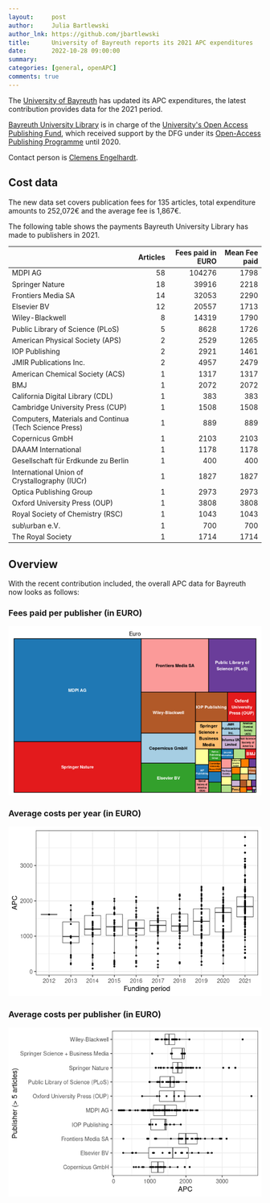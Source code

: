 ```yaml
---
layout:     post
author:     Julia Bartlewski
author_lnk: https://github.com/jbartlewski
title:      University of Bayreuth reports its 2021 APC expenditures
date:       2022-10-28 09:00:00
summary:    
categories: [general, openAPC]
comments: true
---
```





The [University of Bayreuth](https://www.uni-bayreuth.de/en) has updated its APC expenditures, the latest contribution provides data for the 2021 period.

[Bayreuth University Library](http://www.ub.uni-bayreuth.de/en/index.html) is in charge of the [University's Open Access Publishing Fund](http://www.ub.uni-bayreuth.de/en/digitale_bibliothek/open_access/index.html), which received support by the DFG under its [Open-Access Publishing Programme](https://www.dfg.de/en/research_funding/programmes/infrastructure/lis/open_access/infrastructure_funding/index.html#4) until 2020.

Contact person is [Clemens Engelhardt](http://www.ub.uni-bayreuth.de/de/team/Engelhardt_Clemens/index.php).

## Cost data



The new data set covers publication fees for 135 articles, total expenditure amounts to 252,072€ and the average fee is 1,867€.

The following table shows the payments Bayreuth University Library has made to publishers in 2021.


|                                                       | Articles| Fees paid in EURO| Mean Fee paid|
|:------------------------------------------------------|--------:|-----------------:|-------------:|
|MDPI AG                                                |       58|            104276|          1798|
|Springer Nature                                        |       18|             39916|          2218|
|Frontiers Media SA                                     |       14|             32053|          2290|
|Elsevier BV                                            |       12|             20557|          1713|
|Wiley-Blackwell                                        |        8|             14319|          1790|
|Public Library of Science (PLoS)                       |        5|              8628|          1726|
|American Physical Society (APS)                        |        2|              2529|          1265|
|IOP Publishing                                         |        2|              2921|          1461|
|JMIR Publications Inc.                                 |        2|              4957|          2479|
|American Chemical Society (ACS)                        |        1|              1317|          1317|
|BMJ                                                    |        1|              2072|          2072|
|California Digital Library (CDL)                       |        1|               383|           383|
|Cambridge University Press (CUP)                       |        1|              1508|          1508|
|Computers, Materials and Continua (Tech Science Press) |        1|               889|           889|
|Copernicus GmbH                                        |        1|              2103|          2103|
|DAAAM International                                    |        1|              1178|          1178|
|Gesellschaft für Erdkunde zu Berlin                    |        1|               400|           400|
|International Union of Crystallography (IUCr)          |        1|              1827|          1827|
|Optica Publishing Group                                |        1|              2973|          2973|
|Oxford University Press (OUP)                          |        1|              3808|          3808|
|Royal Society of Chemistry (RSC)                       |        1|              1043|          1043|
|sub\urban e.V.                                         |        1|               700|           700|
|The Royal Society                                      |        1|              1714|          1714|

## Overview

With the recent contribution included, the overall APC data for Bayreuth now looks as follows:

### Fees paid per publisher (in EURO)

![plot of chunk tree_bayreuth_2022_10_28_full](/figure/tree_bayreuth_2022_10_28_full-1.png)

###  Average costs per year (in EURO)

![plot of chunk box_bayreuth_2022_10_28_year_full](/figure/box_bayreuth_2022_10_28_year_full-1.png)

###  Average costs per publisher (in EURO)

![plot of chunk box_bayreuth_2022_10_28_publisher_full](/figure/box_bayreuth_2022_10_28_publisher_full-1.png)

